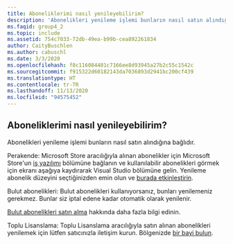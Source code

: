 ```yaml
---
title: Aboneliklerimi nasıl yenileyebilirim?
description: 'Abonelikleri yenileme işlemi bunların nasıl satın alındığına bağlıdır. Perakende: Microsoft Store aracılığıyla alınan abonelikler için,...'
ms.faqid: group4_2
ms.topic: include
ms.assetid: 754c7033-72db-49ea-b99b-cea892261834
author: CaityBuschlen
ms.author: cabuschl
ms.date: 3/3/2020
ms.openlocfilehash: f8c116084401c7166ee8d93945a27b2c55c1542c
ms.sourcegitcommit: f915322d60182143da7036893d2941bc200cf439
ms.translationtype: HT
ms.contentlocale: tr-TR
ms.lasthandoff: 11/13/2020
ms.locfileid: "94575452"
---
```

## <a name="how-do-i-renew-my-subscriptions"></a>Aboneliklerimi nasıl yenileyebilirim?

Abonelikleri yenileme işlemi bunların nasıl satın alındığına bağlıdır.

Perakende: Microsoft Store aracılığıyla alınan abonelikler için Microsoft Store'un [iş yazılımı](https://www.microsoft.com/store/b/software?icid=Cnav_software_businesssoftware&activetab=pivot1%3arichpivot1-1) bölümüne bağlanın ve kullanılabilir abonelikleri görmek için ekranı aşağıya kaydırarak Visual Studio bölümüne gelin. Yenileme abonelik düzeyini seçtiğinizden emin olun ve [burada etkinleştirin](https://my.visualstudio.com/subscriptions/activate).

Bulut abonelikleri: Bulut abonelikleri kullanıyorsanız, bunları yenilemeniz gerekmez. Bunlar siz iptal edene kadar otomatik olarak yenilenir.

[Bulut abonelikleri satın alma](https://docs.microsoft.com/visualstudio/subscriptions/vscloud-overview) hakkında daha fazla bilgi edinin.

Toplu Lisanslama: Toplu Lisanslama aracılığıyla satın alınan abonelikleri yenilemek için lütfen satıcınızla iletişim kurun. Bölgenizde [bir bayi bulun](https://www.microsoft.com/licensing/how-to-buy/how-to-buy).
